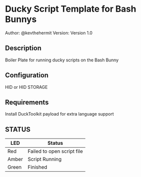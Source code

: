 # Ducky Script Template for Bash Bunnys

Author: @kevthehermit
Version: Version 1.0

## Description

Boiler Plate for running ducky scripts on the Bash Bunny

## Configuration

HID or HID STORAGE

## Requirements

Install DuckToolkit payload for extra language support

## STATUS

| LED              | Status                                |
| ---------------- | ------------------------------------- |
| Red              | Failed to open script file            |
| Amber            | Script Running                        |
| Green            | Finished                              |

